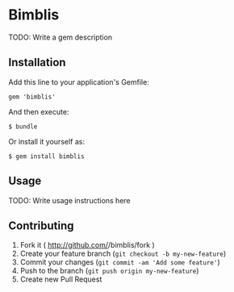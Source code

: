 # Bimblis

TODO: Write a gem description

## Installation

Add this line to your application's Gemfile:

    gem 'bimblis'

And then execute:

    $ bundle

Or install it yourself as:

    $ gem install bimblis

## Usage

TODO: Write usage instructions here

## Contributing

1. Fork it ( http://github.com/<my-github-username>/bimblis/fork )
2. Create your feature branch (`git checkout -b my-new-feature`)
3. Commit your changes (`git commit -am 'Add some feature'`)
4. Push to the branch (`git push origin my-new-feature`)
5. Create new Pull Request
